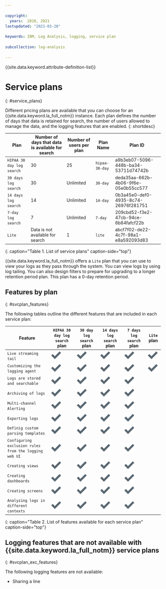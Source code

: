 ```yaml
---

copyright:
  years:  2018, 2021
lastupdated: "2021-03-28"

keywords: IBM, Log Analysis, logging, service plan

subcollection: log-analysis

---
```


{{site.data.keyword.attribute-definition-list}}


# Service plans
{: #service_plans}

Different pricing plans are available that you can choose for an {{site.data.keyword.la_full_notm}} instance. Each plan defines the number of days that data is retained for search, the number of users allowed to manage the data, and the logging features that are enabled.
{: shortdesc}



| Plan                            | Number of days that data is available for search | Number of users per plan | Plan Name | Plan ID |
|---------------------------------|-------------------------------------------------|--------------------------|---------|--------|
| `HIPAA 30 day log search`       | 30                                              | 25     | `hipaa-30-day` | a9b3eb07-5096-448b-ba34-53711d74742b |
| `30 days log search`            | 30                                              | Unlimited  | `30-day`   | deda35aa-662b-4b06-9f6e-05e0b55cc577 |
| `14 days log search`            | 14                                              | Unlimited   | `14-day`  | 0b3a45e0-def0-4935-8c74-26976f281751 |
| `7-day log search`              | 7                                               | Unlimited   | `7-day`   | 209cbd52-f3e2-47cb-94ce-6b84fafcf22b|
| `Lite`                          | Data is not available for search                | 1           | `lite`  | abcf7f02-de22-4c7f-98a1-e8a592093d83 |
{: caption="Table 1. List of service plans" caption-side="top"} 

{{site.data.keyword.la_full_notm}} offers a `Lite` plan that you can use to view your logs as they pass through the system. You can view logs by using log tailing. You can also design filters to prepare for upgrading to a longer retention period plan. This plan has a 0-day retention period.


## Features by plan
{: #svcplan_features}

The following tables outline the different features that are included in each service plan:

| Feature                                              | `HIPAA 30 day log search` plan | `30 day log search` plan | `14 days log search` plan    | `7 days log search` plan     | `Lite` plan | 
|------------------------------------------------------|-------------------------|-------------------------------|-----------------------------|--------------|--------|
| `Live streaming tail`                                | ![Checkmark icon](images/checkmark-icon.svg) | ![Checkmark icon](images/checkmark-icon.svg) | ![Checkmark icon](images/checkmark-icon.svg) |![Checkmark icon](images/checkmark-icon.svg) |![Checkmark icon](images/checkmark-icon.svg)|
| `Customizing the logging agent`                      | ![Checkmark icon](images/checkmark-icon.svg)| ![Checkmark icon](images/checkmark-icon.svg) | ![Checkmark icon](images/checkmark-icon.svg) |![Checkmark icon](images/checkmark-icon.svg) |![Checkmark icon](images/checkmark-icon.svg)|
| `Logs are stored and searchable`                    | ![Checkmark icon](images/checkmark-icon.svg)| ![Checkmark icon](images/checkmark-icon.svg) | ![Checkmark icon](images/checkmark-icon.svg) |![Checkmark icon](images/checkmark-icon.svg) | |
| `Archiving of logs`                                 | ![Checkmark icon](images/checkmark-icon.svg)| ![Checkmark icon](images/checkmark-icon.svg) | ![Checkmark icon](images/checkmark-icon.svg) |![Checkmark icon](images/checkmark-icon.svg) | |
| `Multi-channel Alerting`                            | ![Checkmark icon](images/checkmark-icon.svg)| ![Checkmark icon](images/checkmark-icon.svg) | ![Checkmark icon](images/checkmark-icon.svg) |![Checkmark icon](images/checkmark-icon.svg) | |
| `Exporting logs`                                    | ![Checkmark icon](images/checkmark-icon.svg)| ![Checkmark icon](images/checkmark-icon.svg) | ![Checkmark icon](images/checkmark-icon.svg) |![Checkmark icon](images/checkmark-icon.svg) | |
| `Definig custom parsing templates`                  | ![Checkmark icon](images/checkmark-icon.svg)| ![Checkmark icon](images/checkmark-icon.svg) | ![Checkmark icon](images/checkmark-icon.svg) |![Checkmark icon](images/checkmark-icon.svg) | |
| `Configuring exclusion rules from the logging web UI` | ![Checkmark icon](images/checkmark-icon.svg)| ![Checkmark icon](images/checkmark-icon.svg) | ![Checkmark icon](images/checkmark-icon.svg) |![Checkmark icon](images/checkmark-icon.svg) | |
| `Creating views`                      | ![Checkmark icon](images/checkmark-icon.svg) | ![Checkmark icon](images/checkmark-icon.svg) | ![Checkmark icon](images/checkmark-icon.svg) |![Checkmark icon](images/checkmark-icon.svg) | |
| `Creating dashboards`                      | ![Checkmark icon](images/checkmark-icon.svg) | ![Checkmark icon](images/checkmark-icon.svg) | ![Checkmark icon](images/checkmark-icon.svg) |![Checkmark icon](images/checkmark-icon.svg) | |
| `Creating screens`                      | ![Checkmark icon](images/checkmark-icon.svg) | ![Checkmark icon](images/checkmark-icon.svg) | ![Checkmark icon](images/checkmark-icon.svg) |![Checkmark icon](images/checkmark-icon.svg) | |
| `Analyzing logs in different contexts`              | ![Checkmark icon](images/checkmark-icon.svg)| ![Checkmark icon](images/checkmark-icon.svg) | ![Checkmark icon](images/checkmark-icon.svg) |![Checkmark icon](images/checkmark-icon.svg) | |
{: caption="Table 2. List of features available for each service plan" caption-side="top"} 



## Logging features that are not available with {{site.data.keyword.la_full_notm}} service plans
{: #svcplan_exc_features}

The following logging features are not available:
* Sharing a line 





